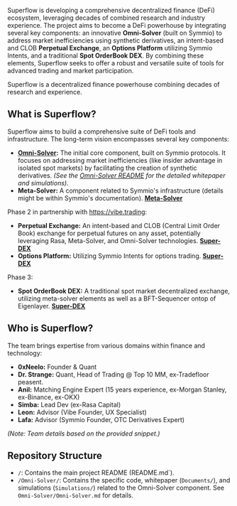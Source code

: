 Superflow is developing a comprehensive decentralized finance (DeFi) ecosystem, leveraging decades of combined research and industry experience. The project aims to become a DeFi powerhouse by integrating several key components: an innovative **Omni-Solver** (built on Symmio) to address market inefficiencies using synthetic derivatives, an intent-based and CLOB **Perpetual Exchange**, an **Options Platform** utilizing Symmio Intents, and a traditional **Spot OrderBook DEX**. By combining these elements, Superflow seeks to offer a robust and versatile suite of tools for advanced trading and market participation.

Superflow is a decentralized finance powerhouse combining decades of research and experience.

## What is Superflow?

Superflow aims to build a comprehensive suite of DeFi tools and infrastructure. The long-term vision encompasses several key components:

*   **[Omni-Solver](./Omni-Solver/README.md):** The initial core component, built on Symmio protocols. It focuses on addressing market inefficiencies (like insider advantage in isolated spot markets) by facilitating the creation of synthetic derivatives. *(See the [Omni-Solver README](./Omni-Solver/Omni-Solver.md) for the detailed whitepaper and simulations).* 
*   **Meta-Solver:** A component related to Symmio's infrastructure (details might be within Symmio's documentation). **[Meta-Solver](./Meta-Solver/Meta-Solver)**

Phase 2 in partnership with https://vibe.trading:
*   **Perpetual Exchange:** An intent-based and CLOB (Central Limit Order Book) exchange for perpetual futures on any asset, potentially leveraging Rasa, Meta-Solver, and Omni-Solver technologies. **[Super-DEX](./SuperDEX/SuperDEX.md)**
*   **Options Platform:** Utilizing Symmio Intents for options trading. **[Super-DEX](./SuperDEX/SuperDEX.md)**


Phase 3:
*   **Spot OrderBook DEX:** A traditional spot market decentralized exchange, utilizing meta-solver elements as well as a BFT-Sequencer ontop of Eigenlayer. **[Super-DEX](./SuperDEX/SuperDEX.md)**


## Who is Superflow?

The team brings expertise from various domains within finance and technology:

*   **0xNeelo:** Founder & Quant
*   **Dr. Strange:** Quant, Head of Trading @ Top 10 MM, ex-Tradefloor peasent.
*   **Anil:** Matching Engine Expert (15 years experience, ex-Morgan Stanley, ex-Binance, ex-OKX)
*   **Simba:** Lead Dev (ex-Rasa Capital)
*   **Leon:** Advisor (Vibe Founder, UX Specialist)
*   **Lafa:** Advisor (Symmio Founder, OTC Derivatives Expert)

*(Note: Team details based on the provided snippet.)*

## Repository Structure

*   `/`: Contains the main project README (README.md`).
*   `/Omni-Solver/`: Contains the specific code, whitepaper (`Documents/`), and simulations (`Simulations/`) related to the Omni-Solver component. See `Omni-Solver/Omni-Solver.md` for details.